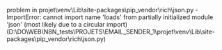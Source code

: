 problem in projet\venv\Lib\site-packages\pip\_vendor\rich\json.py - ImportError: cannot import name 'loads' from partially initialized module 'json' (most likely due to a circular import) (D:\DO\WEB\N8N_tests\PROJETS\EMAIL_SENDER_1\projet\venv\Lib\site-packages\pip\_vendor\rich\json.py)
